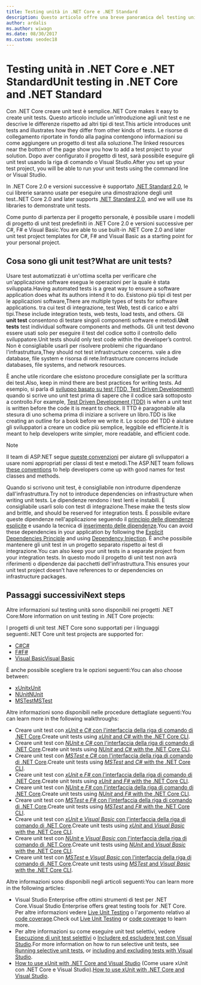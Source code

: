 ```yaml
---
title: Testing unità in .NET Core e .NET Standard
description: Questo articolo offre una breve panoramica del testing unità per i progetti .NET Core e .NET Standard.
author: ardalis
ms.author: wiwagn
ms.date: 08/30/2017
ms.custom: seodec18
---
```


# <a name="unit-testing-in-net-core-and-net-standard"></a><span data-ttu-id="5c256-103">Testing unità in .NET Core e .NET Standard</span><span class="sxs-lookup"><span data-stu-id="5c256-103">Unit testing in .NET Core and .NET Standard</span></span>

<span data-ttu-id="5c256-104">Con .NET Core creare unit test è semplice.</span><span class="sxs-lookup"><span data-stu-id="5c256-104">.NET Core makes it easy to create unit tests.</span></span> <span data-ttu-id="5c256-105">Questo articolo include un'introduzione agli unit test e ne descrive le differenze rispetto ad altri tipi di test.</span><span class="sxs-lookup"><span data-stu-id="5c256-105">This article introduces unit tests and illustrates how they differ from other kinds of tests.</span></span> <span data-ttu-id="5c256-106">Le risorse di collegamento riportate in fondo alla pagina contengono informazioni su come aggiungere un progetto di test alla soluzione.</span><span class="sxs-lookup"><span data-stu-id="5c256-106">The linked resources near the bottom of the page show you how to add a test project to your solution.</span></span> <span data-ttu-id="5c256-107">Dopo aver configurato il progetto di test, sarà possibile eseguire gli unit test usando la riga di comando o Visual Studio.</span><span class="sxs-lookup"><span data-stu-id="5c256-107">After you set up your test project, you will be able to run your unit tests using the command line or Visual Studio.</span></span>

<span data-ttu-id="5c256-108">In .NET Core 2.0 e versioni successive è supportato [.NET Standard 2.0](../../standard/net-standard.md), le cui librerie saranno usate per eseguire una dimostrazione degli unit test.</span><span class="sxs-lookup"><span data-stu-id="5c256-108">.NET Core 2.0 and later supports [.NET Standard 2.0](../../standard/net-standard.md), and we will use its libraries to demonstrate unit tests.</span></span>

<span data-ttu-id="5c256-109">Come punto di partenza per il progetto personale, è possibile usare i modelli di progetto di unit test predefiniti in .NET Core 2.0 e versioni successive per C#, F# e Visual Basic.</span><span class="sxs-lookup"><span data-stu-id="5c256-109">You are able to use built-in .NET Core 2.0 and later unit test project templates for C#, F# and Visual Basic as a starting point for your personal project.</span></span>

## <a name="what-are-unit-tests"></a><span data-ttu-id="5c256-110">Cosa sono gli unit test?</span><span class="sxs-lookup"><span data-stu-id="5c256-110">What are unit tests?</span></span>

<span data-ttu-id="5c256-111">Usare test automatizzati è un'ottima scelta per verificare che un'applicazione software esegua le operazioni per la quale è stata sviluppata.</span><span class="sxs-lookup"><span data-stu-id="5c256-111">Having automated tests is a great way to ensure a software application does what its authors intend it to do.</span></span> <span data-ttu-id="5c256-112">Esistono più tipi di test per le applicazioni software,</span><span class="sxs-lookup"><span data-stu-id="5c256-112">There are multiple types of tests for software applications.</span></span> <span data-ttu-id="5c256-113">tra cui test di integrazione, test Web, test di carico e altri tipi.</span><span class="sxs-lookup"><span data-stu-id="5c256-113">These include integration tests, web tests, load tests, and others.</span></span> <span data-ttu-id="5c256-114">Gli **unit test** consentono di testare singoli componenti software e metodi.</span><span class="sxs-lookup"><span data-stu-id="5c256-114">**Unit tests** test individual software components and methods.</span></span> <span data-ttu-id="5c256-115">Gli unit test devono essere usati solo per eseguire il test del codice sotto il controllo dello sviluppatore.</span><span class="sxs-lookup"><span data-stu-id="5c256-115">Unit tests should only test code within the developer’s control.</span></span> <span data-ttu-id="5c256-116">Non è consigliabile usarli per risolvere problemi che riguardano l'infrastruttura,</span><span class="sxs-lookup"><span data-stu-id="5c256-116">They should not test infrastructure concerns.</span></span> <span data-ttu-id="5c256-117">vale a dire database, file system e risorsa di rete.</span><span class="sxs-lookup"><span data-stu-id="5c256-117">Infrastructure concerns include databases, file systems, and network resources.</span></span> 

<span data-ttu-id="5c256-118">È anche utile ricordare che esistono procedure consigliate per la scrittura dei test.</span><span class="sxs-lookup"><span data-stu-id="5c256-118">Also, keep in mind there are best practices for writing tests.</span></span> <span data-ttu-id="5c256-119">Ad esempio, si parla di [sviluppo basato su test (TDD, Test Driven Development) ](https://deviq.com/test-driven-development/) quando si scrive uno unit test prima di sapere che il codice sarà sottoposto a controllo.</span><span class="sxs-lookup"><span data-stu-id="5c256-119">For example, [Test Driven Development (TDD)](https://deviq.com/test-driven-development/) is when a unit test is written before the code it is meant to check.</span></span> <span data-ttu-id="5c256-120">Il TTD è paragonabile alla stesura di uno schema prima di iniziare a scrivere un libro.</span><span class="sxs-lookup"><span data-stu-id="5c256-120">TDD is like creating an outline for a book before we write it.</span></span> <span data-ttu-id="5c256-121">Lo scopo del TDD è aiutare gli sviluppatori a creare un codice più semplice, leggibile ed efficiente.</span><span class="sxs-lookup"><span data-stu-id="5c256-121">It is meant to help developers write simpler, more readable, and efficient code.</span></span> 

> [!NOTE]
> <span data-ttu-id="5c256-122">lI team di ASP.NET segue [queste convenzioni](https://github.com/aspnet/Home/wiki/Engineering-guidelines#unit-tests-and-functional-tests) per aiutare gli sviluppatori a usare nomi appropriati per classi di test e metodi.</span><span class="sxs-lookup"><span data-stu-id="5c256-122">The ASP.NET team follows [these conventions](https://github.com/aspnet/Home/wiki/Engineering-guidelines#unit-tests-and-functional-tests) to help developers come up with good names for test classes and methods.</span></span>

<span data-ttu-id="5c256-123">Quando si scrivono unit test, è consigliabile non introdurre dipendenze dall'infrastruttura.</span><span class="sxs-lookup"><span data-stu-id="5c256-123">Try not to introduce dependencies on infrastructure when writing unit tests.</span></span> <span data-ttu-id="5c256-124">Le dipendenze rendono i test lenti e instabili. È consigliabile usarli solo con test di integrazione.</span><span class="sxs-lookup"><span data-stu-id="5c256-124">These make the tests slow and brittle, and should be reserved for integration tests.</span></span> <span data-ttu-id="5c256-125">È possibile evitare queste dipendenze nell'applicazione seguendo il [principio delle dipendenze esplicite](https://deviq.com/explicit-dependencies-principle/) e usando la tecnica di [inserimento delle dipendenze](/aspnet/core/fundamentals/dependency-injection).</span><span class="sxs-lookup"><span data-stu-id="5c256-125">You can avoid these dependencies in your application by following the [Explicit Dependencies Principle](https://deviq.com/explicit-dependencies-principle/) and using [Dependency Injection](/aspnet/core/fundamentals/dependency-injection).</span></span> <span data-ttu-id="5c256-126">È anche possibile mantenere gli unit test in un progetto separato rispetto ai test di integrazione.</span><span class="sxs-lookup"><span data-stu-id="5c256-126">You can also keep your unit tests in a separate project from your integration tests.</span></span> <span data-ttu-id="5c256-127">In questo modo il progetto di unit test non avrà riferimenti o dipendenze dai pacchetti dell'infrastruttura.</span><span class="sxs-lookup"><span data-stu-id="5c256-127">This ensures your unit test project doesn’t have references to or dependencies on infrastructure packages.</span></span>

## <a name="next-steps"></a><span data-ttu-id="5c256-128">Passaggi successivi</span><span class="sxs-lookup"><span data-stu-id="5c256-128">Next steps</span></span>

<span data-ttu-id="5c256-129">Altre informazioni sul testing unità sono disponibili nei progetti .NET Core:</span><span class="sxs-lookup"><span data-stu-id="5c256-129">More information on unit testing in .NET Core projects:</span></span>

<span data-ttu-id="5c256-130">I progetti di unit test .NET Core sono supportati per i linguaggi seguenti:</span><span class="sxs-lookup"><span data-stu-id="5c256-130">.NET Core unit test projects are supported for:</span></span>
* [<span data-ttu-id="5c256-131">C#</span><span class="sxs-lookup"><span data-stu-id="5c256-131">C#</span></span>](../../csharp/index.md)
* [<span data-ttu-id="5c256-132">F#</span><span class="sxs-lookup"><span data-stu-id="5c256-132">F#</span></span>](../../fsharp/index.md)
* [<span data-ttu-id="5c256-133">Visual Basic</span><span class="sxs-lookup"><span data-stu-id="5c256-133">Visual Basic</span></span>](../../visual-basic/index.md) 

<span data-ttu-id="5c256-134">È anche possibile scegliere tra le opzioni seguenti:</span><span class="sxs-lookup"><span data-stu-id="5c256-134">You can also choose between:</span></span>
* [<span data-ttu-id="5c256-135">xUnit</span><span class="sxs-lookup"><span data-stu-id="5c256-135">xUnit</span></span>](https://xunit.github.io) 
* [<span data-ttu-id="5c256-136">NUnit</span><span class="sxs-lookup"><span data-stu-id="5c256-136">NUnit</span></span>](https://nunit.org)
* [<span data-ttu-id="5c256-137">MSTest</span><span class="sxs-lookup"><span data-stu-id="5c256-137">MSTest</span></span>](https://github.com/Microsoft/testfx-docs)

<span data-ttu-id="5c256-138">Altre informazioni sono disponibili nelle procedure dettagliate seguenti:</span><span class="sxs-lookup"><span data-stu-id="5c256-138">You can learn more in the following walkthroughs:</span></span>

* <span data-ttu-id="5c256-139">Creare unit test con [*xUnit* e *C#* con l'interfaccia della riga di comando di .NET Core](unit-testing-with-dotnet-test.md).</span><span class="sxs-lookup"><span data-stu-id="5c256-139">Create unit tests using [*xUnit* and *C#* with the .NET Core CLI](unit-testing-with-dotnet-test.md).</span></span>
* <span data-ttu-id="5c256-140">Creare unit test con [*NUnit* e *C#* con l'interfaccia della riga di comando di .NET Core](unit-testing-with-nunit.md).</span><span class="sxs-lookup"><span data-stu-id="5c256-140">Create unit tests using [*NUnit* and *C#* with the .NET Core CLI](unit-testing-with-nunit.md).</span></span>
* <span data-ttu-id="5c256-141">Creare unit test con [*MSTest* e *C#* con l'interfaccia della riga di comando di .NET Core](unit-testing-with-mstest.md).</span><span class="sxs-lookup"><span data-stu-id="5c256-141">Create unit tests using [*MSTest* and *C#* with the .NET Core CLI](unit-testing-with-mstest.md).</span></span>
* <span data-ttu-id="5c256-142">Creare unit test con [*xUnit* e *F#* con l'interfaccia della riga di comando di .NET Core](unit-testing-fsharp-with-dotnet-test.md).</span><span class="sxs-lookup"><span data-stu-id="5c256-142">Create unit tests using [*xUnit* and *F#* with the .NET Core CLI](unit-testing-fsharp-with-dotnet-test.md).</span></span>
* <span data-ttu-id="5c256-143">Creare unit test con [*NUnit* e *F#* con l'interfaccia della riga di comando di .NET Core](unit-testing-fsharp-with-nunit.md).</span><span class="sxs-lookup"><span data-stu-id="5c256-143">Create unit tests using [*NUnit* and *F#* with the .NET Core CLI](unit-testing-fsharp-with-nunit.md).</span></span>
* <span data-ttu-id="5c256-144">Creare unit test con [*MSTest* e *F#* con l'interfaccia della riga di comando di .NET Core](unit-testing-fsharp-with-mstest.md).</span><span class="sxs-lookup"><span data-stu-id="5c256-144">Create unit tests using [*MSTest* and *F#* with the .NET Core CLI](unit-testing-fsharp-with-mstest.md).</span></span>
* <span data-ttu-id="5c256-145">Creare unit test con [*xUnit* e *Visual Basic* con l'interfaccia della riga di comando di .NET Core](unit-testing-visual-basic-with-dotnet-test.md).</span><span class="sxs-lookup"><span data-stu-id="5c256-145">Create unit tests using [*xUnit* and *Visual Basic* with the .NET Core CLI](unit-testing-visual-basic-with-dotnet-test.md).</span></span>
* <span data-ttu-id="5c256-146">Creare unit test con [*NUnit* e *Visual Basic* con l'interfaccia della riga di comando di .NET Core](unit-testing-visual-basic-with-nunit.md).</span><span class="sxs-lookup"><span data-stu-id="5c256-146">Create unit tests using [*NUnit* and *Visual Basic* with the .NET Core CLI](unit-testing-visual-basic-with-nunit.md).</span></span>
* <span data-ttu-id="5c256-147">Creare unit test con [*MSTest* e *Visual Basic* con l'interfaccia della riga di comando di .NET Core](unit-testing-visual-basic-with-mstest.md).</span><span class="sxs-lookup"><span data-stu-id="5c256-147">Create unit tests using [*MSTest* and *Visual Basic* with the .NET Core CLI](unit-testing-visual-basic-with-mstest.md).</span></span>

<span data-ttu-id="5c256-148">Altre informazioni sono disponibili negli articoli seguenti:</span><span class="sxs-lookup"><span data-stu-id="5c256-148">You can learn more in the following articles:</span></span>

* <span data-ttu-id="5c256-149">Visual Studio Enterprise offre ottimi strumenti di test per .NET Core.</span><span class="sxs-lookup"><span data-stu-id="5c256-149">Visual Studio Enterprise offers great testing tools for .NET Core.</span></span> <span data-ttu-id="5c256-150">Per altre informazioni vedere [Live Unit Testing](/visualstudio/test/live-unit-testing) o l'argomento relativo al [code coverage](https://github.com/Microsoft/vstest-docs/blob/master/docs/analyze.md#working-with-code-coverage).</span><span class="sxs-lookup"><span data-stu-id="5c256-150">Check out [Live Unit Testing](/visualstudio/test/live-unit-testing) or [code coverage](https://github.com/Microsoft/vstest-docs/blob/master/docs/analyze.md#working-with-code-coverage) to learn more.</span></span>
* <span data-ttu-id="5c256-151">Per altre informazioni su come eseguire unit test selettivi, vedere [Esecuzione di unit test selettivi](selective-unit-tests.md) o [Includere ed escludere test con Visual Studio](/visualstudio/test/live-unit-testing#include-and-exclude-test-projects-and-test-methods).</span><span class="sxs-lookup"><span data-stu-id="5c256-151">For more information on how to run selective unit tests, see [Running selective unit tests](selective-unit-tests.md), or [including and excluding tests with Visual Studio](/visualstudio/test/live-unit-testing#include-and-exclude-test-projects-and-test-methods).</span></span>
* <span data-ttu-id="5c256-152">[How to use xUnit with .NET Core and Visual Studio](https://xunit.github.io/docs/getting-started-dotnet-core.html) (Come usare xUnit con .NET Core e Visual Studio).</span><span class="sxs-lookup"><span data-stu-id="5c256-152">[How to use xUnit with .NET Core and Visual Studio](https://xunit.github.io/docs/getting-started-dotnet-core.html).</span></span>
